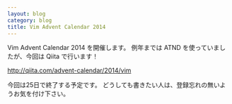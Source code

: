 ```yaml
---
layout: blog
category: blog
title: Vim Advent Calendar 2014
---
```

Vim Advent Calendar 2014 を開催します。
例年までは ATND を使っていましたが、今回は Qiita で行います！

http://qiita.com/advent-calendar/2014/vim

今回は25日で終了する予定です。
どうしても書きたい人は、登録忘れの無いようお気を付け下さい。
